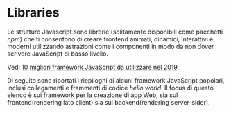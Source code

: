 # Libraries

Le strutture Javascript sono librerie (solitamente disponibili come pacchetti _npm_) che ti consentono di creare frontend animati, dinamici, interattivi e moderni utilizzando astrazioni come i componenti in modo da non dover scrivere JavaScript di basso livello.

Vedi [10 migliori framework JavaScript da utilizzare nel 2019](https://hackr.io/blog/10-best-javascript-frameworks-2019).

Di seguito sono riportati i riepiloghi di alcuni framework JavaScript popolari, inclusi collegamenti e frammenti di codice _hello world_. Il focus di questo elenco è sui framework per la creazione di app Web, sia sul frontend(rendering lato client) sia sul backend(rendering server-sider).
